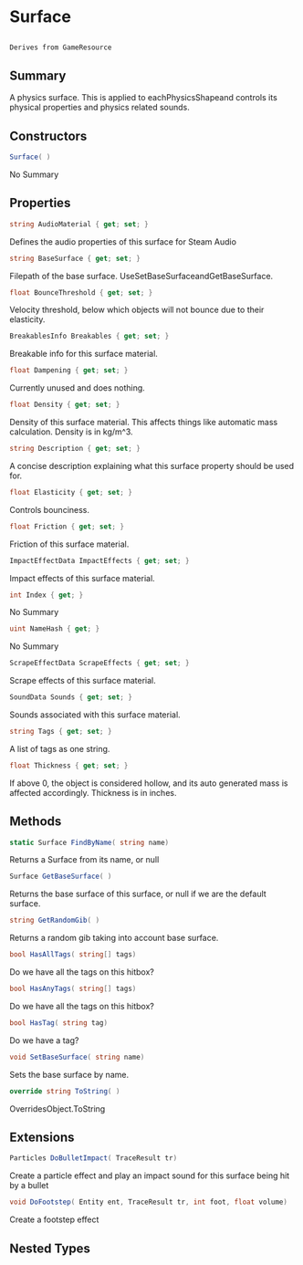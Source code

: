 # Surface

## 
```c#
Derives from GameResource
```

## Summary

A physics surface. This is applied to eachPhysicsShapeand controls its physical properties and physics related sounds.
## Constructors

```c#
Surface( ) 
```
No Summary
## Properties

```c#
string AudioMaterial { get; set; } 
```
Defines the audio properties of this surface for Steam Audio
```c#
string BaseSurface { get; set; } 
```
Filepath of the base surface. UseSetBaseSurfaceandGetBaseSurface.
```c#
float BounceThreshold { get; set; } 
```
Velocity threshold, below which objects will not bounce due to their elasticity.
```c#
BreakablesInfo Breakables { get; set; } 
```
Breakable info for this surface material.
```c#
float Dampening { get; set; } 
```
Currently unused and does nothing.
```c#
float Density { get; set; } 
```
Density of this surface material. This affects things like automatic mass calculation.
Density is in kg/m^3.
```c#
string Description { get; set; } 
```
A concise description explaining what this surface property should be used for.
```c#
float Elasticity { get; set; } 
```
Controls bounciness.
```c#
float Friction { get; set; } 
```
Friction of this surface material.
```c#
ImpactEffectData ImpactEffects { get; set; } 
```
Impact effects of this surface material.
```c#
int Index { get; } 
```
No Summary
```c#
uint NameHash { get; } 
```
No Summary
```c#
ScrapeEffectData ScrapeEffects { get; set; } 
```
Scrape effects of this surface material.
```c#
SoundData Sounds { get; set; } 
```
Sounds associated with this surface material.
```c#
string Tags { get; set; } 
```
A list of tags as one string.
```c#
float Thickness { get; set; } 
```
If above 0, the object is considered hollow, and its auto generated mass is affected accordingly.
Thickness is in inches.
## Methods

```c#
static Surface FindByName( string name) 
```
Returns a Surface from its name, or null
```c#
Surface GetBaseSurface( ) 
```
Returns the base surface of this surface, or null if we are the default surface.
```c#
string GetRandomGib( ) 
```
Returns a random gib taking into account base surface.
```c#
bool HasAllTags( string[] tags) 
```
Do we have all the tags on this hitbox?
```c#
bool HasAnyTags( string[] tags) 
```
Do we have all the tags on this hitbox?
```c#
bool HasTag( string tag) 
```
Do we have a tag?
```c#
void SetBaseSurface( string name) 
```
Sets the base surface by name.
```c#
override string ToString( ) 
```
OverridesObject.ToString
## Extensions

```c#
Particles DoBulletImpact( TraceResult tr) 
```
Create a particle effect and play an impact sound for this surface being hit by a bullet
```c#
void DoFootstep( Entity ent, TraceResult tr, int foot, float volume) 
```
Create a footstep effect
## Nested Types

